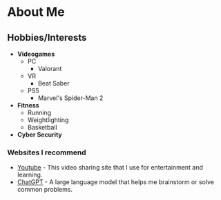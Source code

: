 # About Me
## Hobbies/Interests
* __Videogames__
  * PC
    * Valorant
  * VR
    * Beat Saber
  * PS5
    * Marvel's Spider-Man 2
* __Fitness__
  * Running
  * Weightlighting
  * Basketball
* __Cyber Security__
### Websites I recommend
 * [Youtube](https://www.youtube.com) - This video sharing site that I use for entertainment and learning.  
 * [ChatGPT](https://openai.com/chatgpt/) - A large language model that helps me brainstorm or solve common problems.
